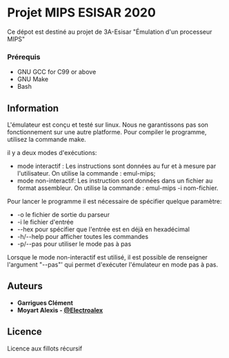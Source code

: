 # Projet MIPS ESISAR 2020

Ce dépot est destiné au projet de 3A-Esisar "Émulation d'un processeur MIPS"



### Prérequis

* GNU GCC for C99 or above
* GNU Make
* Bash

## Information

L'émulateur est conçu et testé sur linux. Nous ne garantissons pas son fonctionnement sur une autre platforme.
Pour compiler le programme, utilisez la commande make.

il y a deux modes d'exécutions:
* mode interactif  : Les instructions sont données au fur et à mesure par l'utilisateur. On utilise la commande : emul-mips; 
* mode non-interactif: Les instruction sont données dans un fichier au format assembleur. On utilise la commande : emul-mips -i nom-fichier. 

Pour lancer le programme il est nécessaire de spécifier quelque paramètre:
* -o le fichier de sortie du parseur 
* -i le fichier d'entrée
* --hex pour spécifier que l'entrée est en déjà en hexadécimal 
* -h/--help pour afficher toutes les commandes 
* -p/--pas pour utiliser le mode pas à pas 

Lorsque le mode non-interactif est utilisé, il est possible de renseigner l'argument "--pas"' qui permet d'exécuter l'émulateur en mode pas à pas.


## Auteurs

* **Garrigues Clément** 
* **Moyart Alexis - [@Electroalex](https://gitlab.org/Electroalex26)**

## Licence

Licence aux fillots récursif


